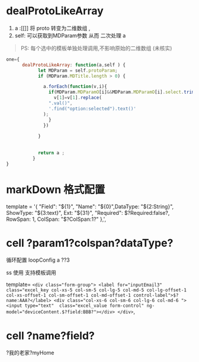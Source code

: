 
# dealProtoLikeArray  
1. a :[[]] 将 proto 转变为二维数组 ,
2. self:  可以获取到MDParam参数 从而 二次处理 a   
>PS:
    每个选中的模板单独处理调用,不影响原始的二维数组 (未核实)
```js
one={
      dealProtoLikeArray: function(a,self ) {
            let MDParam = self.protoParam;   
            if (MDParam.MDTitle.length > 0) {

              a.forEach(function(v,i){
                if(MDParam.MDParamO[i]&&MDParam.MDParamO[i].select.trim()=="s"){
                  v[1]=v[1].replace(
                ".val()",
                '.find("option:selected").text()'
              );
                }
              })
              
            }
      
            
            return a ;
          }
}

```
   

# markDown 格式配置 

template = '{ "Field": "${1}", "Name": "${0}",DataType: "${2:String}", ShowType: "${3:text}", Ext: "${31}", "Required": $?Required:false?, RowSpan: 1, ColSpan: "$?ColSpan:1?" },',


#  cell  ?param1?colspan?dataType? 
循环配置 loopConfig a ??3




ss 使用 支持模板调用

 template=
            `
            <div class="form-group">
            <label for="inputEmail3" 
              class="excel_key col-xs-5 col-sm-5 col-lg-5 col-md-5 col-lg-offset-1 col-xs-offset-1 col-sm-offset-1 col-md-offset-1 control-label">$?name:AAA?</label>
            <div class="col-xs-6 col-sm-6 col-lg-6 col-md-6 ">
              <input type="text"  class="excel_value form-control" ng-model="deviceContent.$?field:BBB?"></div>
            </div>
            `,

#  cell  ?name?field?
?我的老家?myHome